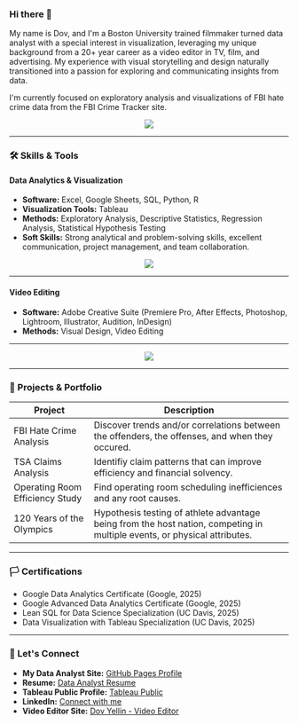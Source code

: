 ### Hi there 👋
My name is Dov, and I'm a Boston University trained filmmaker turned data analyst with a special interest in visualization, leveraging my unique background from a 20+ year career as a video editor in TV, film, and advertising. My experience with visual storytelling and design naturally transitioned into a passion for exploring and communicating insights from data.

I'm currently focused on exploratory analysis and visualizations of FBI hate crime data from the FBI Crime Tracker site.

<p align="center">
  <a href="https://go-skill-icons.vercel.app/">
    <img
      src="https://go-skill-icons.vercel.app/api/icons?i=acrobat,aftereffects,audition,bigquery,chatgpt,creativecloud,davinci,dbeaver,excel,gemini,illustrator,indesign,lightroom,looker,mediaencoder,numpy,photoshop,plotly,postgresql,powerpoint,premiere,python,scikitlearn,seaborn,sqlite,tableau"
    />
  </a>
</p>

---

### 🛠️ Skills & Tools

#### Data Analytics & Visualization
-   **Software:** Excel, Google Sheets, SQL, Python, R
-   **Visualization Tools:** Tableau
-   **Methods:** Exploratory Analysis, Descriptive Statistics, Regression Analysis, Statistical Hypothesis Testing
-   **Soft Skills:** Strong analytical and problem-solving skills, excellent communication, project management, and team collaboration.

<p align="center">
  <a href="https://go-skill-icons.vercel.app/">
    <img
      src="https://go-skill-icons.vercel.app/api/icons?i=bigquery,chatgpt,dbeaver,excel,gemini,looker,numpy,plotly,postgresql,powerpoint,python,scikitlearn,seaborn,sqlite,tableau"
    />
  </a>
</p>

---

#### Video Editing
-   **Software:** Adobe Creative Suite (Premiere Pro, After Effects, Photoshop, Lightroom, Illustrator, Audition, InDesign)
-   **Methods:** Visual Design, Video Editing

---

<p align="center">
  <a href="https://go-skill-icons.vercel.app/">
    <img
      src="https://go-skill-icons.vercel.app/api/icons?i=acrobat,aftereffects,audition,creativecloud,davinci,illustrator,indesign,lightroom,mediaencoder,photoshop,premiere"
    />
  </a>
</p>

---

### 📂 Projects & Portfolio

| Project | Description |
|---|---|
| FBI Hate Crime Analysis | Discover trends and/or correlations between the offenders, the offenses, and when they occured. |
| TSA Claims Analysis | Identifiy claim patterns that can improve efficiency and financial solvency. |
| Operating Room Efficiency Study | Find operating room scheduling inefficiences and any root causes. |
| 120 Years of the Olympics | Hypothesis testing of athlete advantage being from the host nation, competing in multiple events, or physical attributes. |

---

### 🏳️ Certifications
-   Google Data Analytics Certificate (Google, 2025)
-   Google Advanced Data Analytics Certificate (Google, 2025)
-   Lean SQL for Data Science Specialization (UC Davis, 2025)
-   Data Visualization with Tableau Specialization (UC Davis, 2025)

---

### 🔗 Let's Connect

-   **My Data Analyst Site:** [GitHub Pages Profile](https://dyellin.github.io/)
-   **Resume:** [Data Analyst Resume](https://github.com/dyellin/dyellin.github.io/blob/3ded6fd394ae385c491d13fdccf6072fb92098d7/DovYellin_DataAnalyst.pdf)
-   **Tableau Public Profile:** [Tableau Public](https://public.tableau.com/app/profile/dov.yellin/vizzes)
-   **LinkedIn:** [Connect with me](https://www.linkedin.com/in/dovyellin/)
-   **Video Editor Site:** [Dov Yellin - Video Editor](http://www.dovyellin.com/)
